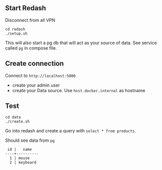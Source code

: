 ## Start Redash

Disconnect from all VPN

```
cd redash
./setup.sh
```

This will also start a pg db that will act as your source of data. See service called `pg` in compose file.

## Create connection

Connect to `http://localhost:5000`

- create your admin user
- create your Data source. Use `host.docker.internal` as hostname

## Test

```
cd data
./create.sh
```

Go into redash and create a query with `select * from products`.

Should see data from `pg`

```
 id |   name
----+----------
  1 | mouse
  2 | keyboard
```

